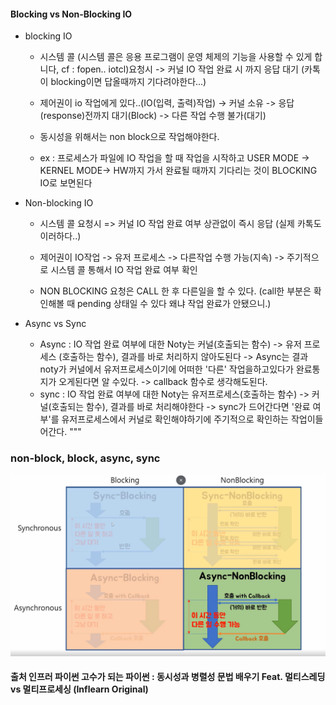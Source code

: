 #### Blocking vs Non-Blocking IO
- blocking IO
    - 시스템 콜 (시스템 콜은 응용 프로그램이 운영 체제의 기능을 사용할 수 있게 합니다, cf : fopen.. iotcl)요청시 -> 커널 IO 작업 완료 시 까지 응답 대기 (카톡이 blocking이면 답올때까지 기다려야한다...)
    - 제어권이 io 작업에게 있다..(IO(입력, 출력)작업) -> 커널 소유 -> 응답(response)전까지 대기(Block) -> 다른 작업 수행 불가(대기)
    - 동시성을 위해서는 non block으로 작업해야한다.

    - ex : 프로세스가 파일에 IO 작업을 할 때 작업을 시작하고 USER MODE -> KERNEL MODE-> HW까지 가서 완료될 때까지 기다리는 것이 BLOCKING IO로 보면된다

- Non-blocking IO
    - 시스템 콜 요청시 => 커널 IO 작업 완료 여부 상관없이 즉시 응답 (실제 카톡도 이러하다..)
    - 제어권이 IO작업 -> 유저 프로세스 -> 다른작업 수행 가능(지속) -> 주기적으로 시스템 콜 통해서 IO 작업 완료 여부 확인 
    
    - NON BLOCKING 요청은 CALL 한 후 다른일을 할 수 있다. (call한 부분은 확인해볼 때 pending 상태일 수 있다 왜냐 작업 완료가 안됐으니.)

- Async vs Sync
    - Async : IO 작업 완료 여부에 대한 Noty는 커널(호출되는 함수) -> 유저 프로세스 (호출하는 함수), 결과를 바로 처리하지 않아도된다
        -> Async는 결과 noty가 커널에서 유저프로세스이기에 어떠한 '다른' 작업을하고있다가 완료통지가 오게된다면 알 수있다.
        -> callback 함수로 생각해도된다.
    - sync  : IO 작업 완료 여부에 대한 Noty는 유저프로세스(호출하는 함수) -> 커널(호출되는 함수), 결과를 바로 처리해야한다 
        ->   sync가 드어간다면 '완료 여부'를 유저프로세스에서 커널로 확인해야하기에 주기적으로 확인하는 작업이들어간다. 
"""

### non-block, block, async, sync

![](../게임서버/네트워크/block_non-block.png)

#### 출처 인프러 파이썬 고수가 되는 파이썬 : 동시성과 병렬성 문법 배우기 Feat. 멀티스레딩 vs 멀티프로세싱 (Inflearn Original)